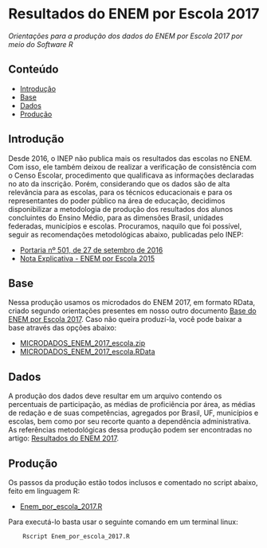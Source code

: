 Resultados do ENEM por Escola 2017
========

_Orientações para a produção dos dados do ENEM por Escola 2017 por meio do Software R_

## Conteúdo

- [Introdução](#introdução)
- [Base](#base)
- [Dados](#dados)
- [Produção](#produção)

## Introdução

Desde 2016, o INEP não publica mais os resultados das escolas no ENEM. Com isso, ele também deixou de realizar a verificação de consistência com o Censo Escolar, procedimento que qualificava as informações declaradas no ato da inscrição. Porém, considerando que os dados são de alta relevância para as escolas, para os técnicos educacionais e para os representantes do poder público na área de educação, decidimos disponibilizar a metodologia de produção dos resultados dos alunos concluintes do Ensino Médio, para as dimensões Brasil, unidades federadas, municípios e escolas. Procuramos, naquilo que foi possível, seguir as recomendações metodológicas abaixo, publicadas pelo INEP:

- <a href="http://download.inep.gov.br//educacao_basica/enem/enem_por_escola/2015/Planilhas_Enem_2015_download.xlsx">Portaria nº 501, de 27 de setembro de 2016 </a>
- <a href="http://download.inep.gov.br/educacao_basica/enem/nota_tecnica/2015/nota_explicativa_enem2015_por_escola.pdf">Nota Explicativa - ENEM por Escola 2015</a>

## Base

Nessa produção usamos os microdados do ENEM 2017, em formato RData, criado segundo orientações presentes em nosso outro documento <a href="https://github.com/professorvirtual/educadata/tree/master/bases/enem/2017">Base do ENEM por Escola 2017</a>. Caso não queira produzí-la, você pode baixar a base através das opções abaixo:
- <a href="https://educadata.com.br/download/microdados-do-enem-2017-enem-por-escola-base-em-csv/">MICRODADOS_ENEM_2017_escola.zip</a>
- <a href="https://educadata.com.br/download/microdados-do-enem-2017-enem-por-escola-base-em-rdata/">MICRODADOS_ENEM_2017_escola.RData</a>

## Dados

A produção dos dados deve resultar em um arquivo contendo os percentuais de participação, as médias de proficiência por área, as médias de redação e de suas competências, agregados por Brasil, UF, municípios e escolas, bem como por seu recorte quanto a dependência administrativa. As referências metodológicas dessa produção podem ser encontradas no artigo: <a href="#">Resultados do ENEM 2017</a>.

## Produção

Os passos da produção estão todos inclusos e comentado no script abaixo, feito em linguagem R:
- <a href="#https://github.com/professorvirtual/educadata/blob/master/dados/enem/2017/enem_por escola_2017.R">Enem_por_escola_2017.R</a>

Para executá-lo basta usar o seguinte comando em um terminal linux:

        Rscript Enem_por_escola_2017.R


